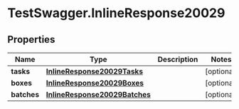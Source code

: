 # TestSwagger.InlineResponse20029

## Properties

Name | Type | Description | Notes
------------ | ------------- | ------------- | -------------
**tasks** | [**InlineResponse20029Tasks**](InlineResponse20029Tasks.md) |  | [optional] 
**boxes** | [**InlineResponse20029Boxes**](InlineResponse20029Boxes.md) |  | [optional] 
**batches** | [**InlineResponse20029Batches**](InlineResponse20029Batches.md) |  | [optional] 


